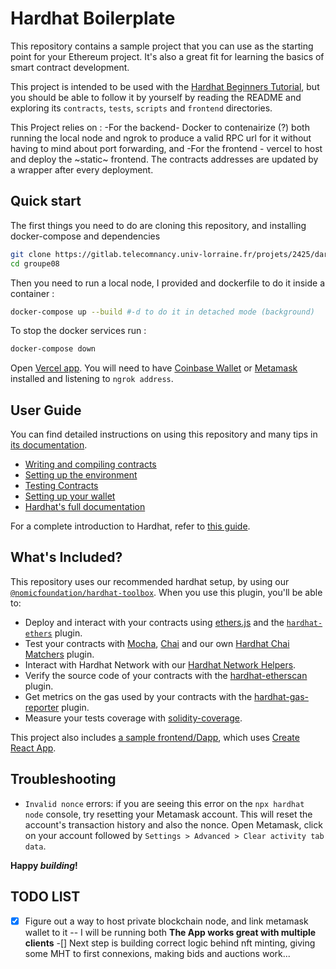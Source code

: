 # Hardhat Boilerplate

This repository contains a sample project that you can use as the starting point
for your Ethereum project. It's also a great fit for learning the basics of
smart contract development.

This project is intended to be used with the
[Hardhat Beginners Tutorial](https://hardhat.org/tutorial), but you should be
able to follow it by yourself by reading the README and exploring its
`contracts`, `tests`, `scripts` and `frontend` directories.

This Project relies on : -For the backend- Docker to contenairize (?) both running the local node and ngrok to produce a valid RPC url for it without having to mind about port forwarding, and -For the frontend - vercel to host and deploy the ~static~ frontend. The contracts addresses are updated by a wrapper after every deployment.

## Quick start

The first things you need to do are cloning this repository, and installing docker-compose and dependencies

```sh
git clone https://gitlab.telecomnancy.univ-lorraine.fr/projets/2425/darkduck25/groupe08
cd groupe08 
```

Then you need to run a local node, I provided and dockerfile to do it inside a container :

```sh
docker-compose up --build #-d to do it in detached mode (background)
```

To stop the docker services run :

```sh
docker-compose down
```


Open [Vercel app](https://blockchain-project-live.vercel.app/). You will
need to have [Coinbase Wallet](https://www.coinbase.com/wallet) or [Metamask](https://metamask.io) installed and listening to
`ngrok address`.

## User Guide

You can find detailed instructions on using this repository and many tips in [its documentation](https://hardhat.org/tutorial).

- [Writing and compiling contracts](https://hardhat.org/tutorial/writing-and-compiling-contracts/)
- [Setting up the environment](https://hardhat.org/tutorial/setting-up-the-environment/)
- [Testing Contracts](https://hardhat.org/tutorial/testing-contracts/)
- [Setting up your wallet](https://hardhat.org/tutorial/boilerplate-project#how-to-use-it)
- [Hardhat's full documentation](https://hardhat.org/docs/)

For a complete introduction to Hardhat, refer to [this guide](https://hardhat.org/getting-started/#overview).

## What's Included?

This repository uses our recommended hardhat setup, by using our [`@nomicfoundation/hardhat-toolbox`](https://hardhat.org/hardhat-runner/plugins/nomicfoundation-hardhat-toolbox). When you use this plugin, you'll be able to:

- Deploy and interact with your contracts using [ethers.js](https://docs.ethers.io/v5/) and the [`hardhat-ethers`](https://hardhat.org/hardhat-runner/plugins/nomiclabs-hardhat-ethers) plugin.
- Test your contracts with [Mocha](https://mochajs.org/), [Chai](https://chaijs.com/) and our own [Hardhat Chai Matchers](https://hardhat.org/hardhat-chai-matchers) plugin.
- Interact with Hardhat Network with our [Hardhat Network Helpers](https://hardhat.org/hardhat-network-helpers).
- Verify the source code of your contracts with the [hardhat-etherscan](https://hardhat.org/hardhat-runner/plugins/nomiclabs-hardhat-etherscan) plugin.
- Get metrics on the gas used by your contracts with the [hardhat-gas-reporter](https://github.com/cgewecke/hardhat-gas-reporter) plugin.
- Measure your tests coverage with [solidity-coverage](https://github.com/sc-forks/solidity-coverage).

This project also includes [a sample frontend/Dapp](./frontend), which uses [Create React App](https://github.com/facebook/create-react-app).

## Troubleshooting

- `Invalid nonce` errors: if you are seeing this error on the `npx hardhat node`
  console, try resetting your Metamask account. This will reset the account's
  transaction history and also the nonce. Open Metamask, click on your account
  followed by `Settings > Advanced > Clear activity tab data`.

**Happy _building_!**

## TODO LIST

-[x] Figure out a way to host private blockchain node, and link metamask wallet to it
-- I will be running both
**The App works great with multiple clients**
-[] Next step is building correct logic behind nft minting, giving some MHT to first connexions, making bids and auctions work...
